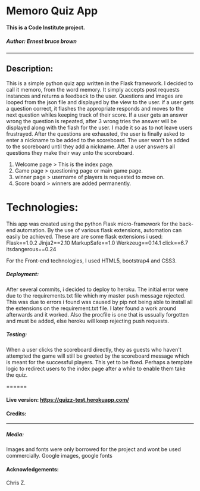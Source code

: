 # Memoro Quiz App



**This is a Code Institute project.**

##### *Author: Ernest bruce brown*

---

<h2>Description:</h2>

This is a simple python quiz app written in the Flask framework.
I decided to call it memoro, from the word memory.
It simply accepts post requests instances and returns a feedback to the user.
Questions and images are looped from the json file and displayed by the view to the user. 
if a user gets a question correct, it flashes the appropriate responds and moves to the next 
question whiles keeping track of their score. 
If a user gets an answer wrong the question is repeated, after 3 wrong tries the answer will be displayed along with the flash for the user. I made it so as to not leave users frustrayed.
After the questions are exhausted, the user is finally asked to enter a nickname to be added to the scoreboard.
The user won't be added to the scoreboard until they add a nickname.
After a user answers all questions they make their way unto the scoreboard.

1. Welcome page > This is the index page.
2. Game page > questioning page or main game page.
3. winner page > username of players is requested to move on.
4. Score board > winners are added permanently.

<h1>Technologies:</h1>

This app was created using the python Flask micro-framework for the back-end automation.
By the use of various flask extensions, automation can easily be achieved. These are are some flask extensions i used:
Flask==1.0.2
Jinja2==2.10
MarkupSafe==1.0
Werkzeug==0.14.1
click==6.7
itsdangerous==0.24

For the Front-end technologies, I used HTML5, bootstrap4 and CSS3.


##### Deployment:
After several commits, i decided to deploy to heroku.
The initial error were due to the requirements.txt file which my master push message rejected. This was due to errors i found was caused by pip not being able to install all the extensions on the requirement.txt file. I later found a work around afterwards and it worked. Also the procfile is one that is ussually forgotten and must be added, else heroku will keep rejecting push requests.




##### Testing:

When a user clicks the scoreboard directly, they as guests who haven't attempted the game will still be greeted by the scoreboard message which is meant for the successful players. This yet to be fixed. Perhaps a template logic to redirect users to the index page after a while to enable them take the quiz.


======

#### Live version: https://quizz-test.herokuapp.com/

#### Credits:

---

##### Media:
Images and fonts were only borrowed for the project and wont be used commercially.
Google images, google fonts 

#### Acknowledgements:
Chris Z.



